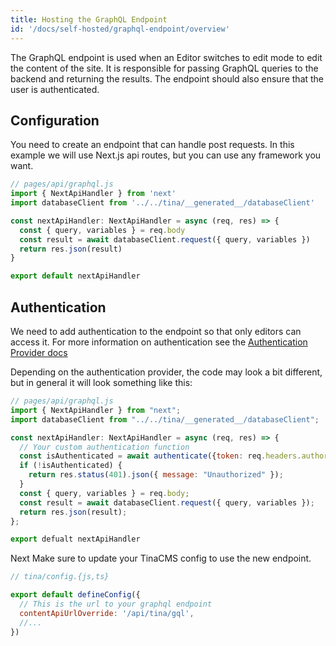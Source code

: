 ```yaml
---
title: Hosting the GraphQL Endpoint
id: '/docs/self-hosted/graphql-endpoint/overview'
---
```


The GraphQL endpoint is used when an Editor switches to edit mode to edit the content of the site. It is responsible for passing GraphQL queries to the backend and returning the results. The endpoint should also ensure that the user is authenticated.

## Configuration

You need to create an endpoint that can handle post requests. In this example we will use Next.js api routes, but you can use any framework you want.

```js
// pages/api/graphql.js
import { NextApiHandler } from 'next'
import databaseClient from '../../tina/__generated__/databaseClient'

const nextApiHandler: NextApiHandler = async (req, res) => {
  const { query, variables } = req.body
  const result = await databaseClient.request({ query, variables })
  return res.json(result)
}

export default nextApiHandler
```

## Authentication

We need to add authentication to the endpoint so that only editors can access it. For more information on authentication see the [Authentication Provider docs](/docs/reference/self-hosted/authentication-provider/overview)

Depending on the authentication provider, the code may look a bit different, but in general it will look something like this:

```js
// pages/api/graphql.js
import { NextApiHandler } from "next";
import databaseClient from "../../tina/__generated__/databaseClient";

const nextApiHandler: NextApiHandler = async (req, res) => {
  // Your custom authentication function
  const isAuthenticated = await authenticate({token: req.headers.authorization});
  if (!isAuthenticated) {
    return res.status(401).json({ message: "Unauthorized" });
  }
  const { query, variables } = req.body;
  const result = await databaseClient.request({ query, variables });
  return res.json(result);
};

export defualt nextApiHandler
```

Next Make sure to update your TinaCMS config to use the new endpoint.

```js
// tina/config.{js,ts}

export default defineConfig({
  // This is the url to your graphql endpoint
  contentApiUrlOverride: '/api/tina/gql',
  //...
})
```
